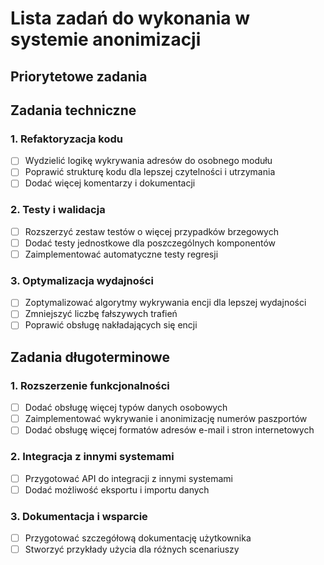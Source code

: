 # Lista zadań do wykonania w systemie anonimizacji

## Priorytetowe zadania



## Zadania techniczne

### 1. Refaktoryzacja kodu
- [ ] Wydzielić logikę wykrywania adresów do osobnego modułu
- [ ] Poprawić strukturę kodu dla lepszej czytelności i utrzymania
- [ ] Dodać więcej komentarzy i dokumentacji

### 2. Testy i walidacja
- [ ] Rozszerzyć zestaw testów o więcej przypadków brzegowych
- [ ] Dodać testy jednostkowe dla poszczególnych komponentów
- [ ] Zaimplementować automatyczne testy regresji

### 3. Optymalizacja wydajności
- [ ] Zoptymalizować algorytmy wykrywania encji dla lepszej wydajności
- [ ] Zmniejszyć liczbę fałszywych trafień
- [ ] Poprawić obsługę nakładających się encji

## Zadania długoterminowe

### 1. Rozszerzenie funkcjonalności
- [ ] Dodać obsługę więcej typów danych osobowych
- [ ] Zaimplementować wykrywanie i anonimizację numerów paszportów
- [ ] Dodać obsługę więcej formatów adresów e-mail i stron internetowych

### 2. Integracja z innymi systemami
- [ ] Przygotować API do integracji z innymi systemami
- [ ] Dodać możliwość eksportu i importu danych

### 3. Dokumentacja i wsparcie
- [ ] Przygotować szczegółową dokumentację użytkownika
- [ ] Stworzyć przykłady użycia dla różnych scenariuszy
